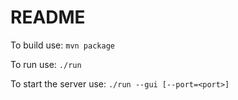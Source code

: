 # README


To build use:
`mvn package`

To run use:
`./run`

To start the server use:
`./run --gui [--port=<port>]`
